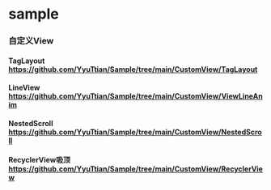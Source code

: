 # sample

### 自定义View
  #### TagLayout https://github.com/YyuTtian/Sample/tree/main/CustomView/TagLayout
  #### LineView https://github.com/YyuTtian/Sample/tree/main/CustomView/ViewLineAnim
  #### NestedScroll https://github.com/YyuTtian/Sample/tree/main/CustomView/NestedScroll
  #### RecyclerView吸顶 https://github.com/YyuTtian/Sample/tree/main/CustomView/RecyclerView
